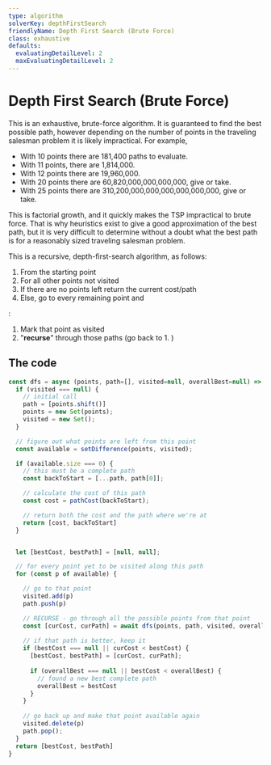 ```yaml
---
type: algorithm
solverKey: depthFirstSearch
friendlyName: Depth First Search (Brute Force)
class: exhaustive
defaults:
  evaluatingDetailLevel: 2
  maxEvaluatingDetailLevel: 2
---
```


# Depth First Search (Brute Force)

This is an exhaustive, brute-force algorithm. It is guaranteed to find the best possible path, however depending on the number of points in the traveling salesman problem it is likely impractical. For example, 

  - With 10 points there are 181,400 paths to evaluate. 
  - With 11 points, there are 1,814,000.
  - With 12 points there are 19,960,000.
  - With 20 points there are 60,820,000,000,000,000, give or take.
  - With 25 points there are 310,200,000,000,000,000,000,000, give or take.

This is factorial growth, and it quickly makes the TSP impractical to brute force. That is why heuristics exist to give a good approximation of the best path, but it is very difficult to determine without a doubt what the best path is for a reasonably sized traveling salesman problem.

This is a recursive, depth-first-search algorithm, as follows:

  1. From the starting point
  2. For all other points not visited
  3. If there are no points left return the current cost/path
  4. Else, go to every remaining point and

:

  1. Mark that point as visited
  2. "**recurse**" through those paths (go back to 1. )


## The code

```javascript
const dfs = async (points, path=[], visited=null, overallBest=null) => {
  if (visited === null) {
    // initial call
    path = [points.shift()]
    points = new Set(points);
    visited = new Set();
  }

  // figure out what points are left from this point
  const available = setDifference(points, visited);

  if (available.size === 0) {
    // this must be a complete path
    const backToStart = [...path, path[0]];

    // calculate the cost of this path
    const cost = pathCost(backToStart);

    // return both the cost and the path where we're at
    return [cost, backToStart] 
  }


  let [bestCost, bestPath] = [null, null];

  // for every point yet to be visited along this path
  for (const p of available) {

    // go to that point
    visited.add(p)
    path.push(p)

    // RECURSE - go through all the possible points from that point
    const [curCost, curPath] = await dfs(points, path, visited, overallBest);
    
    // if that path is better, keep it
    if (bestCost === null || curCost < bestCost) {
      [bestCost, bestPath] = [curCost, curPath];
      
      if (overallBest === null || bestCost < overallBest) {
        // found a new best complete path
        overallBest = bestCost
      }
    }
    
    // go back up and make that point available again
    visited.delete(p)
    path.pop();
  }
  return [bestCost, bestPath]
}
```
